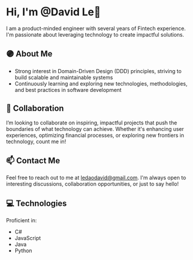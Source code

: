 # Hi, I'm @David Le👋
I am a product-minded engineer with several years of Fintech experience. I'm passionate about leveraging technology to create impactful solutions.

## 🟣 About Me
- Strong interest in Domain-Driven Design (DDD) principles, striving to build scalable and maintainable systems
- Continuously learning and exploring new technologies, methodologies, and best practices in software development

## 💞️ Collaboration
I’m looking to collaborate on inspiring, impactful projects that push the boundaries of what technology can achieve. Whether it's enhancing user experiences, optimizing financial processes, or exploring new frontiers in technology, count me in!

## 📫 Contact Me
Feel free to reach out to me at ledaodavid@gmail.com. I'm always open to interesting discussions, collaboration opportunities, or just to say hello!

## 💻 Technologies
Proficient in:

- C#
- JavaScript
- Java
- Python
